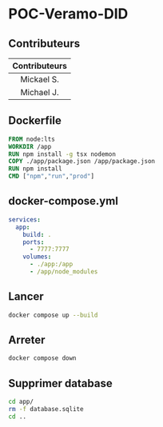 # POC-Veramo-DID

## Contributeurs
|Contributeurs|
|:----------:|
|Mickael S.|
|Michael J.|

## Dockerfile
```Dockerfile
FROM node:lts
WORKDIR /app
RUN npm install -g tsx nodemon
COPY ./app/package.json /app/package.json
RUN npm install
CMD ["npm","run","prod"]
```

## docker-compose.yml
```yaml
services:
  app:
    build: .
    ports:
      - 7777:7777
    volumes:
      - ./app:/app
      - /app/node_modules
```

## Lancer
```bash
docker compose up --build
```

## Arreter
```bash
docker compose down
```

## Supprimer database
```bash
cd app/
rm -f database.sqlite
cd ..
```